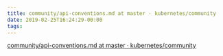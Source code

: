 ```yaml
---
title: community/api-conventions.md at master · kubernetes/community
date: 2019-02-25T16:24:29-00:00
tags:
---
```


[community/api-conventions.md at master · kubernetes/community](https://github.com/kubernetes/community/blob/master/contributors/devel/sig-architecture/api-conventions.md)
